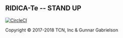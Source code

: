 ## RIDICA-Te -- STAND UP

[![CircleCI](https://circleci.com/gh/gunn4r/ridica-te/tree/master.svg?style=svg)](https://circleci.com/gh/gunn4r/ridica-te/tree/master)

Copyright &copy; 2017-2018 TCN, Inc & Gunnar Gabrielson